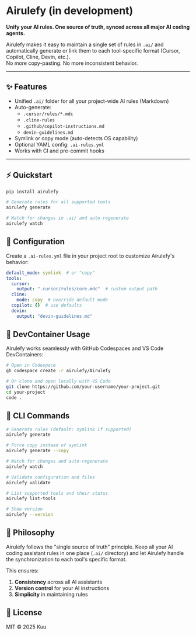 # Airulefy (in development)

**Unify your AI rules. One source of truth, synced across all major AI coding agents.**

Airulefy makes it easy to maintain a single set of rules in `.ai/` and automatically generate or link them to each tool-specific format (Cursor, Copilot, Cline, Devin, etc.).  
No more copy-pasting. No more inconsistent behavior.

---

## ✨ Features

- Unified `.ai/` folder for all your project-wide AI rules (Markdown)
- Auto-generate:
  - `.cursor/rules/*.mdc`
  - `.cline-rules`
  - `.github/copilot-instructions.md`
  - `devin-guidelines.md`
- Symlink or copy mode (auto-detects OS capability)
- Optional YAML config: `.ai-rules.yml`
- Works with CI and pre-commit hooks

---

## ⚡ Quickstart

```bash
pip install airulefy

# Generate rules for all supported tools
airulefy generate

# Watch for changes in .ai/ and auto-regenerate
airulefy watch
```

## 🔧 Configuration

Create a `.ai-rules.yml` file in your project root to customize Airulefy's behavior:

```yaml
default_mode: symlink  # or "copy"
tools:
  cursor:
    output: ".cursor/rules/core.mdc"  # custom output path
  cline:
    mode: copy  # override default mode
  copilot: {}  # use defaults
  devin:
    output: "devin-guidelines.md"
```

## 🧩 DevContainer Usage

Airulefy works seamlessly with GitHub Codespaces and VS Code DevContainers:

```bash
# Open in Codespace
gh codespace create -r airulefy/Airulefy

# Or clone and open locally with VS Code
git clone https://github.com/your-username/your-project.git
cd your-project
code .
```

## 🚀 CLI Commands

```bash
# Generate rules (default: symlink if supported)
airulefy generate

# Force copy instead of symlink
airulefy generate --copy

# Watch for changes and auto-regenerate
airulefy watch

# Validate configuration and files
airulefy validate

# List supported tools and their status
airulefy list-tools

# Show version
airulefy --version
```

## 🧠 Philosophy

Airulefy follows the "single source of truth" principle. Keep all your AI coding assistant rules in one place (`.ai/` directory) and let Airulefy handle the synchronization to each tool's specific format.

This ensures:

1. **Consistency** across all AI assistants
2. **Version control** for your AI instructions
3. **Simplicity** in maintaining rules

## 📄 License

MIT © 2025 Kuu

